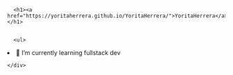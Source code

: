 <html lang="en-US"><head>
    <meta charset="UTF-8">
    <meta http-equiv="X-UA-Compatible" content="IE=edge">
    <meta name="viewport" content="width=device-width, initial-scale=1">

  </head>
  <body>
    <div class="container-lg px-3 my-5 markdown-body">
      
      <h1><a href="https://yoritaherrera.github.io/YoritaHerrera/">YoritaHerrera</a></h1>
      

      <ul>
  <li>🌱 I’m currently learning fullstack dev</li>
</ul>


      
    </div>

</body></html>
